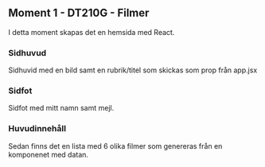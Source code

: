 ## Moment 1 - DT210G - Filmer

I detta moment skapas det en hemsida med React.

### Sidhuvud
Sidhuvid med en bild samt en rubrik/titel som skickas som prop från app.jsx

### Sidfot
Sidfot med mitt namn samt mejl.

### Huvudinnehåll
Sedan finns det en lista med 6 olika filmer som genereras från en komponenet med datan. 
